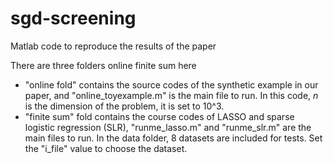 # sgd-screening
Matlab code to reproduce the results of the paper


There are three folders
	online 
	finite sum
here 
- "online fold" contains the source codes of the synthetic example in our paper, and "online_toyexample.m" is the main file to run. In this code, $n$ is the dimension of the problem, it is set to 10^3.
- "finite sum" fold contains the course codes of LASSO and sparse logistic regression (SLR), "runme_lasso.m" and "runme_slr.m" are the main files to run. In the data folder, 8 datasets are included for tests. Set the "i_file" value to choose the dataset. 
